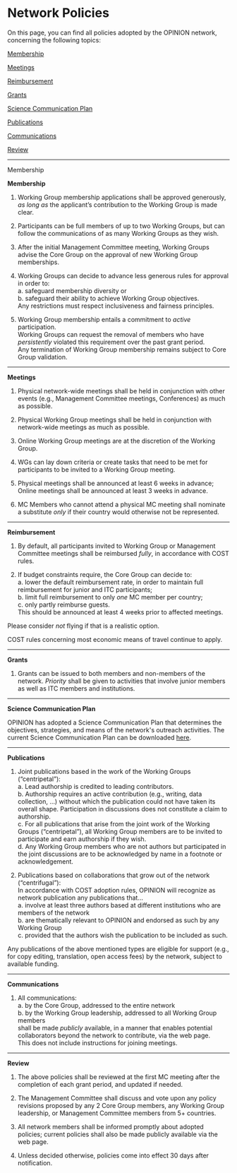 # Network Policies

On this page, you can find all policies adopted by the OPINION network, concerning the following topics:

[Membership](#Membership)

[Meetings](#meetings)

[Reimbursement](#reimbursement)

[Grants](#grants)

[Science Communication Plan](#SCP)

[Publications](#publications)

[Communications](#communications)

[Review](#review)

- - -

<a name="membership">Membership</a>

**Membership**

1. Working Group membership applications shall be approved generously, *as long as* the applicant’s contribution to the Working Group is made clear.<p>
2. Participants can be full members of up to two Working Groups, but can follow the communications of as many Working Groups as they wish.<p>
3. After the initial Management Committee meeting, Working Groups advise the Core Group on the approval of new Working Group memberships.<p>
4. Working Groups can decide to advance less generous rules for approval in order to:<br>a. safeguard membership diversity or<br>b. safeguard their ability to achieve Working Group objectives.<br>Any restrictions must respect inclusiveness and fairness principles.<p>
5. Working Group membership entails a commitment to *active* participation.<br>Working Groups can request the removal of members who have *persistently* violated this requirement over the past grant period.<br>Any termination of Working Group membership remains subject to Core Group validation.<p>

- - -

<a name="meetings"> </a>

**Meetings**

1. Physical network-wide meetings shall be held in conjunction with other events (e.g., Management Committee meetings, Conferences) as much as possible.<p>
2. Physical Working Group meetings shall be held in conjunction with network-wide meetings as much as possible.<p>
3. Online Working Group meetings are at the discretion of the Working Group.<p>
4. WGs can lay down criteria or create tasks that need to be met for participants to be invited to a Working Group meeting.<p>
5. Physical meetings shall be announced at least 6 weeks in advance; Online meetings shall be announced at least 3 weeks in advance.<p>
6. MC Members who cannot attend a physical MC meeting shall nominate a substitute *only* if their country would otherwise not be represented.<p>

- - -

<a name="reimbursements"> </a>

**Reimbursement**

1. By default, all participants invited to Working Group or Management Committee meetings shall be reimbursed *fully*, in accordance with COST rules.<p>
2. If budget constraints require, the Core Group can decide to:<br>a. lower the default reimbursement rate, in order to maintain full reimbursement for junior and ITC participants;<br>b. limit full reimbursement to only *one* MC member per country;<br>c. only partly reimburse guests.<br>This should be announced at least 4 weeks prior to affected meetings.<p>

Please consider *not* flying if that is a realistic option.

COST rules concerning most economic means of travel continue to apply.

- - -

<a name="grants"> </a>

**Grants**

1. Grants can be issued to both members and non-members of the network. *Priority* shall be given to activities that involve junior members as well as ITC members and institutions.<p>

- - -

<a name="SCP"> </a>

**Science Communication Plan**

OPINION has adopted a Science Communication Plan that determines the objectives, strategies, and means of the network's outreach activities. The current Science Communication Plan can be downloaded [here](https://www.opinion-network.eu/img/science-communication-plan-2023-07-21.pdf).<p>

- - -

<a name="publications"> </a>

**Publications**

1. Joint publications based in the work of the Working Groups (“centripetal”):<br>a. Lead authorship is credited to leading contributors.<br>b. Authorship requires an active contribution (e.g., writing, data collection, …) without which the publication could not have taken its overall shape. Participation in discussions does not constitute a claim to authorship.<br>c. For all publications that arise from the joint work of the Working Groups (“centripetal”), all Working Group members are to be invited to participate and earn authorship if they wish.<br>d. Any Working Group members who are not authors but participated in the joint discussions are to be acknowledged by name in a footnote or acknowledgement.<p>
2. Publications based on collaborations that grow out of the network (“centrifugal”):<br>In accordance with COST adoption rules, OPINION will recognize as network publication any publications that…<br>a. involve at least three authors based at different institutions who are members of the network<br>b. are thematically relevant to OPINION and endorsed as such by any Working Group<br>c. provided that the authors wish the publication to be included as such.<p>

Any publications of the above mentioned types are eligible for support (e.g., for copy editing, translation, open access fees) by the network, subject to available funding.<p>

- - -

<a name="communications"> </a>

**Communications**

1. All communications:<br>a. by the Core Group, addressed to the entire network<br>b. by the Working Group leadership, addressed to all Working Group members<br>shall be made *publicly* available, in a manner that enables potential collaborators beyond the network to contribute, via the web page.<br>This does not include instructions for joining meetings.<p>

- - -

<a name="review"> </a>

**Review**

1. The above policies shall be reviewed at the first MC meeting after the completion of each grant period, and updated if needed.<p>
2. The Management Committee shall discuss and vote upon any policy revisions proposed by any 2 Core Group members, any Working Group leadership, or Management Committee members from 5+ countries.<p>
3. All network members shall be informed promptly about adopted policies; current policies shall also be made publicly available via the web page.<p>
4. Unless decided otherwise, policies come into effect 30 days after notification.<p>